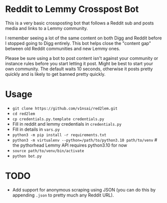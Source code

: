 # Reddit to Lemmy Crosspost Bot
This is a very basic crossposting bot that follows a Reddit sub and posts media and links to a Lemmy community. 

I remember seeing a lot of the same content on both Digg and Reddit before I stopped going to Digg entirely. This bot helps close the "content gap" between old Reddit communities and new Lemmy ones. 

Please be sure using a bot to post content isn't against your community or instance rules before you start letting it post.  Might be best to start your own community. The default waits 10 seconds, otherwise it posts pretty quickly and is likely to get banned pretty quickly.

# Usage
* `git clone https://github.com/v1nsai/red2lem.git`
* `cd red2lem`
* `cp credentials.py.template credentials.py`
* Fill in reddit and lemmy credentials in `credentials.py`
* Fill in details in `vars.py`
* `python3 -m pip install -r requirements.txt`
* `python3 -m virtualenv --python=/path/to/python3.10 path/to/venv` # the pythorhead Lemmy API requires python3.10 for now
* `source path/to/venv/bin/activate`
* `python bot.py`

# TODO
* Add support for anonymous scraping using JSON (you can do this by appending `.json` to pretty much any Reddit URL).